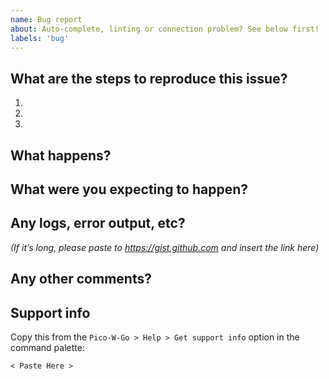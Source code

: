 ```yaml
---
name: Bug report
about: Auto-complete, linting or connection problem? See below first!
labels: 'bug'
---
```


## What are the steps to reproduce this issue?
1.
2.
3.

## What happens?


## What were you expecting to happen?


## Any logs, error output, etc?
*(If it’s long, please paste to https://gist.github.com and insert the link here)*


## Any other comments?


## Support info

Copy this from the `Pico-W-Go > Help > Get support info` option in the command palette:

```
< Paste Here >
```

